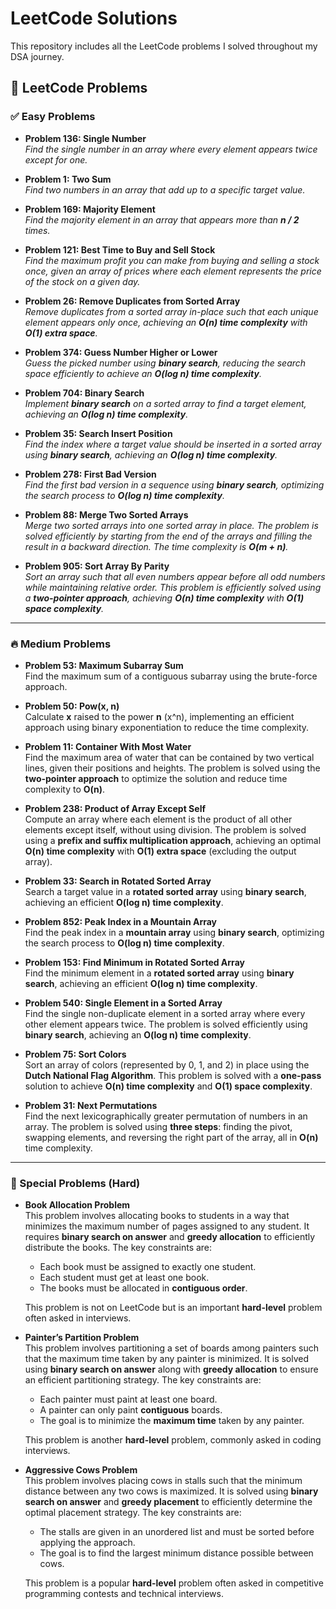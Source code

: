 # LeetCode Solutions  

This repository includes all the LeetCode problems I solved throughout my DSA journey.  

## 🎯 LeetCode Problems  

### ✅ Easy Problems  
- **Problem 136: Single Number**  
  *Find the single number in an array where every element appears twice except for one.*  

- **Problem 1: Two Sum**  
  *Find two numbers in an array that add up to a specific target value.*  

- **Problem 169: Majority Element**  
  *Find the majority element in an array that appears more than **n / 2** times.*  

- **Problem 121: Best Time to Buy and Sell Stock**  
  *Find the maximum profit you can make from buying and selling a stock once, given an array of prices where each element represents the price of the stock on a given day.*  

- **Problem 26: Remove Duplicates from Sorted Array**  
  *Remove duplicates from a sorted array in-place such that each unique element appears only once, achieving an **O(n) time complexity** with **O(1) extra space**.*  

- **Problem 374: Guess Number Higher or Lower**  
  *Guess the picked number using **binary search**, reducing the search space efficiently to achieve an **O(log n) time complexity**.*  

- **Problem 704: Binary Search**  
  *Implement **binary search** on a sorted array to find a target element, achieving an **O(log n) time complexity**.*  

- **Problem 35: Search Insert Position**  
  *Find the index where a target value should be inserted in a sorted array using **binary search**, achieving an **O(log n) time complexity**.*  

- **Problem 278: First Bad Version**  
  *Find the first bad version in a sequence using **binary search**, optimizing the search process to **O(log n) time complexity**.*  

- **Problem 88: Merge Two Sorted Arrays**  
  *Merge two sorted arrays into one sorted array in place. The problem is solved efficiently by starting from the end of the arrays and filling the result in a backward direction. The time complexity is **O(m + n)**.*  

- **Problem 905: Sort Array By Parity**  
  *Sort an array such that all even numbers appear before all odd numbers while maintaining relative order. This problem is efficiently solved using a **two-pointer approach**, achieving **O(n) time complexity** with **O(1) space complexity**.*  
---

### 🔥 Medium Problems
- **Problem 53: Maximum Subarray Sum**  
  Find the maximum sum of a contiguous subarray using the brute-force approach.

- **Problem 50: Pow(x, n)**  
  Calculate **x** raised to the power **n** (x^n), implementing an efficient approach using binary exponentiation to reduce the time complexity.

- **Problem 11: Container With Most Water**  
  Find the maximum area of water that can be contained by two vertical lines, given their positions and heights. The problem is solved using the **two-pointer approach** to optimize the solution and reduce time complexity to **O(n)**.

- **Problem 238: Product of Array Except Self**  
  Compute an array where each element is the product of all other elements except itself, without using division. The problem is solved using a **prefix and suffix multiplication approach**, achieving an optimal **O(n) time complexity** with **O(1) extra space** (excluding the output array).

- **Problem 33: Search in Rotated Sorted Array**  
  Search a target value in a **rotated sorted array** using **binary search**, achieving an efficient **O(log n) time complexity**.

- **Problem 852: Peak Index in a Mountain Array**  
  Find the peak index in a **mountain array** using **binary search**, optimizing the search process to **O(log n) time complexity**.

- **Problem 153: Find Minimum in Rotated Sorted Array**  
  Find the minimum element in a **rotated sorted array** using **binary search**, achieving an efficient **O(log n) time complexity**.

- **Problem 540: Single Element in a Sorted Array**  
  Find the single non-duplicate element in a sorted array where every other element appears twice. The problem is solved efficiently using **binary search**, achieving an **O(log n) time complexity**.

- **Problem 75: Sort Colors**  
  Sort an array of colors (represented by 0, 1, and 2) in place using the **Dutch National Flag Algorithm**. This problem is solved with a **one-pass** solution to achieve **O(n) time complexity** and **O(1) space complexity**.

- **Problem 31: Next Permutations**  
  Find the next lexicographically greater permutation of numbers in an array. The problem is solved using **three steps**: finding the pivot, swapping elements, and reversing the right part of the array, all in **O(n)** time complexity.

---

### 🚀 Special Problems (Hard)

- **Book Allocation Problem**  
  This problem involves allocating books to students in a way that minimizes the maximum number of pages assigned to any student. It requires **binary search on answer** and **greedy allocation** to efficiently distribute the books. The key constraints are:
  - Each book must be assigned to exactly one student.
  - Each student must get at least one book.
  - The books must be allocated in **contiguous order**.
  
  This problem is not on LeetCode but is an important **hard-level** problem often asked in interviews.

- **Painter’s Partition Problem**  
  This problem involves partitioning a set of boards among painters such that the maximum time taken by any painter is minimized. It is solved using **binary search on answer** along with **greedy allocation** to ensure an efficient partitioning strategy. The key constraints are:
  - Each painter must paint at least one board.
  - A painter can only paint **contiguous** boards.
  - The goal is to minimize the **maximum time** taken by any painter.
  
  This problem is another **hard-level** problem, commonly asked in coding interviews.

- **Aggressive Cows Problem**  
  This problem involves placing cows in stalls such that the minimum distance between any two cows is maximized. It is solved using **binary search on answer** and **greedy placement** to efficiently determine the optimal placement strategy. The key constraints are:
  - The stalls are given in an unordered list and must be sorted before applying the approach.
  - The goal is to find the largest minimum distance possible between cows.
  
  This problem is a popular **hard-level** problem often asked in competitive programming contests and technical interviews.